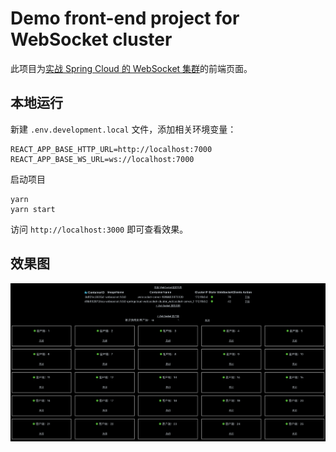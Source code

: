 # Demo front-end project for WebSocket cluster 

此项目为[实战 Spring Cloud 的 WebSocket 集群](https://github.com/Lonor/websocket-cluster)的前端页面。

## 本地运行

新建 `.env.development.local` 文件，添加相关环境变量：

```
REACT_APP_BASE_HTTP_URL=http://localhost:7000
REACT_APP_BASE_WS_URL=ws://localhost:7000
```

启动项目
```
yarn
yarn start
```

访问 `http://localhost:3000` 即可查看效果。

## 效果图

![WebSocket客户端](./image/websocket-clients.png)
